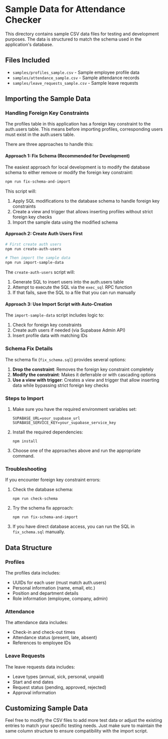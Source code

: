 # Sample Data for Attendance Checker

This directory contains sample CSV data files for testing and development purposes. The data is structured to match the schema used in the application's database.

## Files Included

- `samples/profiles_sample.csv` - Sample employee profile data
- `samples/attendance_sample.csv` - Sample attendance records
- `samples/leave_requests_sample.csv` - Sample leave requests

## Importing the Sample Data

### Handling Foreign Key Constraints

The profiles table in this application has a foreign key constraint to the auth.users table. This means before importing profiles, corresponding users must exist in the auth.users table.

There are three approaches to handle this:

#### Approach 1: Fix Schema (Recommended for Development)

The easiest approach for local development is to modify the database schema to either remove or modify the foreign key constraint:

```bash
npm run fix-schema-and-import
```

This script will:
1. Apply SQL modifications to the database schema to handle foreign key constraints
2. Create a view and trigger that allows inserting profiles without strict foreign key checks
3. Import the sample data using the modified schema

#### Approach 2: Create Auth Users First

```bash
# First create auth users
npm run create-auth-users

# Then import the sample data
npm run import-sample-data
```

The `create-auth-users` script will:
1. Generate SQL to insert users into the auth.users table
2. Attempt to execute the SQL via the `exec_sql` RPC function
3. If that fails, save the SQL to a file that you can run manually

#### Approach 3: Use Import Script with Auto-Creation

The `import-sample-data` script includes logic to:
1. Check for foreign key constraints
2. Create auth users if needed (via Supabase Admin API)
3. Insert profile data with matching IDs

### Schema Fix Details

The schema fix (`fix_schema.sql`) provides several options:

1. **Drop the constraint**: Removes the foreign key constraint completely
2. **Modify the constraint**: Makes it deferrable or with cascading options
3. **Use a view with trigger**: Creates a view and trigger that allow inserting data while bypassing strict foreign key checks

### Steps to Import

1. Make sure you have the required environment variables set:
   ```
   SUPABASE_URL=your_supabase_url
   SUPABASE_SERVICE_KEY=your_supabase_service_key
   ```

2. Install the required dependencies:
   ```
   npm install
   ```

3. Choose one of the approaches above and run the appropriate command.

### Troubleshooting

If you encounter foreign key constraint errors:

1. Check the database schema:
   ```
   npm run check-schema
   ```

2. Try the schema fix approach:
   ```
   npm run fix-schema-and-import
   ```

3. If you have direct database access, you can run the SQL in `fix_schema.sql` manually.

## Data Structure

### Profiles
The profiles data includes:
- UUIDs for each user (must match auth.users)
- Personal information (name, email, etc.)
- Position and department details
- Role information (employee, company, admin)

### Attendance
The attendance data includes:
- Check-in and check-out times
- Attendance status (present, late, absent)
- References to employee IDs

### Leave Requests
The leave requests data includes:
- Leave types (annual, sick, personal, unpaid)
- Start and end dates
- Request status (pending, approved, rejected)
- Approval information

## Customizing Sample Data

Feel free to modify the CSV files to add more test data or adjust the existing entries to match your specific testing needs. Just make sure to maintain the same column structure to ensure compatibility with the import script. 